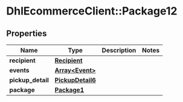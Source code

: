 # DhlEcommerceClient::Package12

## Properties
Name | Type | Description | Notes
------------ | ------------- | ------------- | -------------
**recipient** | [**Recipient**](Recipient.md) |  |
**events** | [**Array&lt;Event&gt;**](Event.md) |  |
**pickup_detail** | [**PickupDetail6**](PickupDetail6.md) |  |
**package** | [**Package1**](Package1.md) |  |


